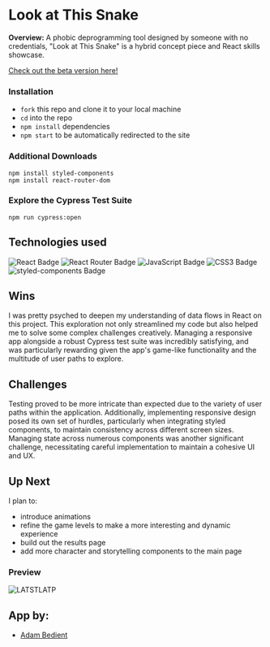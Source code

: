 # Look at This Snake
**Overview:**
A phobic deprogramming tool designed by someone with no credentials, "Look at This Snake" is a hybrid concept piece and React skills showcase.

[Check out the beta version here!](https://look-at-this-snake.vercel.app/)

###  Installation
- `fork` this repo and clone it to your local machine
- `cd` into the repo
- `npm install` dependencies
- `npm start` to be automatically redirected to the site


### Additional Downloads
```
npm install styled-components
npm install react-router-dom
```

### Explore the Cypress Test Suite
```
npm run cypress:open
```


## Technologies used
![React Badge](https://img.shields.io/badge/React-61DAFB?logo=react&logoColor=000&style=for-the-badge) ![React Router Badge](https://img.shields.io/badge/React%20Router-CA4245?logo=reactrouter&logoColor=fff&style=for-the-badge) ![JavaScript Badge](https://img.shields.io/badge/JavaScript-F7DF1E?logo=javascript&logoColor=000&style=for-the-badge) ![CSS3 Badge](https://img.shields.io/badge/CSS3-1572B6?logo=css3&logoColor=fff&style=for-the-badge) ![styled-components Badge](https://img.shields.io/badge/styled--components-DB7093?logo=styledcomponents&logoColor=fff&style=for-the-badge)


## Wins
I was pretty psyched to deepen my understanding of data flows in React on this project. This exploration not only streamlined my code but also helped me to solve some complex challenges creatively. Managing a responsive app alongside a robust Cypress test suite was incredibly satisfying, and was particularly rewarding given the app's game-like functionality and the multitude of user paths to explore.

## Challenges

Testing proved to be more intricate than expected due to the variety of user paths within the application. Additionally, implementing responsive design posed its own set of hurdles, particularly when integrating styled components, to maintain consistency across different screen sizes. Managing state across numerous components was another significant challenge, necessitating careful implementation to maintain a cohesive UI and UX.

## Up Next 
I plan to:
- introduce animations
- refine the game levels to make a more interesting and dynamic experience
- build out the results page
- add more character and storytelling components to the main page



### Preview
![LATSTLATP](https://github.com/cOdeBedient/look-at-this-snake/assets/144140381/74aa48e1-4846-43e7-9eba-433813a6007e)



## App by: 
- [Adam Bedient](https://github.com/cOdeBedient)
